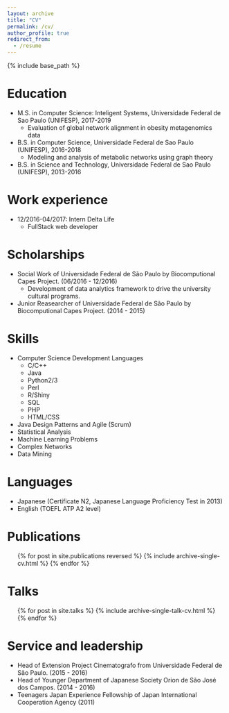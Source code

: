 ```yaml
---
layout: archive
title: "CV"
permalink: /cv/
author_profile: true
redirect_from:
  - /resume
---
```


{% include base_path %}

Education
======
* M.S. in Computer Science: Inteligent Systems, Universidade Federal de Sao Paulo (UNIFESP), 2017-2019
  *  Evaluation of global network alignment in obesity metagenomics data
* B.S. in Computer Science, Universidade Federal de Sao Paulo (UNIFESP), 2016-2018
  * Modeling and analysis of metabolic networks using graph theory
* B.S. in Science and Technology, Universidade Federal de Sao Paulo (UNIFESP), 2013-2016

Work experience
======
  * 12/2016-04/2017: Intern Delta Life
    * FullStack web developer

Scholarships
=======
* Social Work of Universidade Federal de São Paulo by Biocomputional
Capes Project. (06/2016 - 12/2016)
     * Development of data analytics framework to drive the university cultural programs.
* Junior Reasearcher of Universidade Federal de São Paulo by Biocomputional
Capes Project. (2014 - 2015)

Skills
======
* Computer Science Development Languages
  * C/C++
  * Java
  * Python2/3
  * Perl
  * R/Shiny
  * SQL
  * PHP
  * HTML/CSS
* Java Design Patterns and Agile (Scrum)
* Statistical Analysis
* Machine Learning Problems
* Complex Networks
* Data Mining

Languages
=======
* Japanese (Certificate N2, Japanese Language Proficiency Test in 2013)
* English (TOEFL ATP A2 level)

Publications
======
  <ul>{% for post in site.publications reversed %}
    {% include archive-single-cv.html %}
  {% endfor %}</ul>

Talks
======
  <ul>{% for post in site.talks %}
    {% include archive-single-talk-cv.html %}
  {% endfor %}</ul>

Service and leadership
======
* Head of Extension Project Cinematografo from Universidade Federal de São Paulo. (2015 - 2016)
* Head of Younger Department of Japanese Society Orion de São José dos Campos. (2014 - 2016)
* Teenagers Japan Experience Fellowship of Japan International Cooperation Agency (2011)
